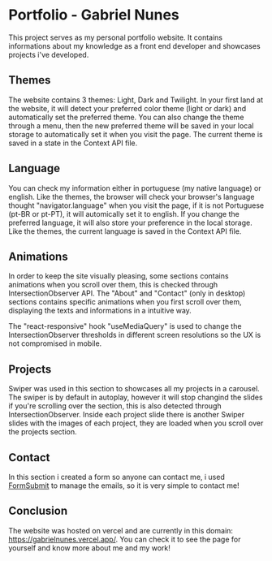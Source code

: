# Portfolio - Gabriel Nunes

This project serves as my personal portfolio website. It contains informations about my knowledge as a front end developer and showcases projects i've developed.

## Themes

The website contains 3 themes: Light, Dark and Twilight. In your first land at the website, it will detect your preferred color theme (light or dark) and automatically set the preferred theme. You can also change the theme through a menu, then the new preferred theme will be saved in your local storage to automatically set it when you visit the page. The current theme is saved in a state in the Context API file.

## Language

You can check my information either in portuguese (my native language) or english. Like the themes, the browser will check your browser's language thought "navigator.language" when you visit the page, if it is not Portuguese (pt-BR or pt-PT), it will automically set it to english. If you change the preferred language, it will also store your preference in the local storage. Like the themes, the current language is saved in the Context API file.

## Animations

In order to keep the site visually pleasing, some sections contains animations when you scroll over them, this is checked through IntersectionObserver API. The "About" and "Contact" (only in desktop) sections contains specific animations when you first scroll over them, displaying the texts and informations in a intuitive way.

The "react-responsive" hook "useMediaQuery" is used to change the IntersectionObserver thresholds in different screen resolutions so the UX is not compromised in mobile.

## Projects

Swiper was used in this section to showcases all my projects in a carousel. The swiper is by default in autoplay, however it will stop changind the slides if you're scrolling over the section, this is also detected through IntersectionObserver. Inside each project slide there is another Swiper slides with the images of each project, they are loaded when you scroll over the projects section.

## Contact

In this section i created a form so anyone can contact me, i used [FormSubmit](https://formsubmit.co/ "FormSubmit") to manage the emails, so it is very simple to contact me!

## Conclusion

The website was hosted on vercel and are currently in this domain: https://gabrielnunes.vercel.app/. You can check it to see the page for yourself and know more about me and my work! 
